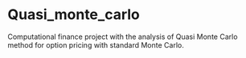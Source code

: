# Quasi_monte_carlo
Computational finance project with the analysis of Quasi Monte Carlo method for option pricing with standard Monte Carlo.
